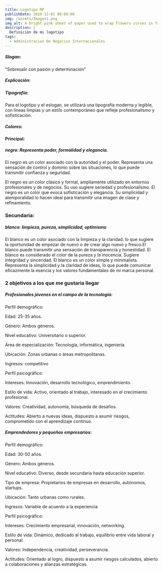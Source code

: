 ```yaml
---
title: Logotipo MP
publishDate: 2019-12-01 00:00:00
img: /assets/Imagen1.png
img_alt: A bright pink sheet of paper used to wrap flowers curves in front of rich blue background
description: |
  Definición de mi logotipo
tags:
  - Administracion De Negocios Internacionales
---
```


##### Slogan:

"Sobresalir con pasión y determinación"

##### Explicación:

##### Tipografía:
Para el logotipo y el eslogan, se utilizará una tipografía moderna y legible, con líneas limpias y un estilo contemporáneo que refleje profesionalismo y sofisticación.
  


##### Colores:

#### Principal: 
##### negro: Representa poder, formalidad y elegancia.
El negro es un color asociado con la autoridad y el poder. Representa una sensación de control y dominio sobre las situaciones, lo que puede transmitir confianza y seguridad.

El negro es un color clásico y formal, ampliamente utilizado en entornos profesionales y de negocios. Su uso sugiere seriedad y profesionalismo.
El negro es un color que evoca sofisticación y elegancia. Su simplicidad y atemporalidad lo hacen ideal para transmitir una imagen de clase y refinamiento.

### Secundaria: 
##### blanco: limpieza, pureza, simplicidad, optimismo 
El blanco es un color asociado con la limpieza y la claridad. lo que sugiere la oportunidad de empezar de nuevo o de crear algo nuevo y fresco.El blanco puede transmitir una sensación de transparencia y honestidad.
El blanco es considerado el color de la pureza y la inocencia. Sugiere integridad y sinceridad.
El blanco es un color simple y minimalista. Representa la simplicidad y la claridad de ideas, lo que puede comunicar eficazmente la esencia y los valores fundamentales de mi marca personal.


### 2 objetivos a los que me gustaria llegar

##### Profesionales jóvenes en el campo de la tecnología:

Perfil demográfico:

Edad: 25-35 años. 

Género: Ambos géneros.

Nivel educativo: Universitario o superior.

Área de especialización: Tecnología, informática, ingeniería.

Ubicación: Zonas urbanas o áreas metropolitanas.

Ingresos: competitivo 

Perfil psicográfico:

Intereses: Innovación, desarrollo tecnológico, emprendimiento.

Estilo de vida: Activo, orientado al trabajo, interesado en el crecimiento profesional.

Valores: Creatividad, autonomía, búsqueda de desafíos.

Actitudes: Abierto a nuevas ideas, dispuesto a asumir riesgos, comprometido con el aprendizaje continuo.

##### Emprendedores y pequeños empresarios:
Perfil demográfico:

Edad: 30-50 años.

Género: Ambos géneros.

Nivel educativo: Diverso, desde secundaria hasta educación superior.

Tipo de empresa: Propietarios de empresas en desarrollo, autónomos, startups.

Ubicación: Tanto urbanas como rurales.

Ingresos: Variable de acuerdo a la experiencia 

Perfil psicográfico:

Intereses: Crecimiento empresarial, innovación, networking.

Estilo de vida: Dinámico, dedicado al trabajo, equilibrio entre vida laboral y personal.

Valores: Independencia, creatividad, perseverancia.

Actitudes: Orientado al logro, dispuesto a asumir riesgos calculados, abierto a colaboraciones y alianzas estratégicas.
